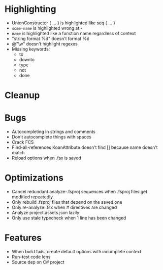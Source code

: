 # Highlighting
- UnionConstructor { ... } is highlighted like seq { ... }
- ``some-name`` is highlighted wrong at -
- ``name`` is highlighted like a function name regardless of context
- "string format %d" doesn't format %d
- @"\w" doesn't highlight regexes
- Missing keywords:
  - to
  - downto
  - type
  - not
  - done

# Cleanup

# Bugs
- Autocompleting in strings and comments
- Don't autocomplete things with spaces
- Crack FCS
- Find-all-references KoanAttribute doesn't find [<Koan>] because name doesn't match
- Reload options when .fsx is saved

# Optimizations
- Cancel redundant analyze-.fsproj sequences when .fsproj files get modified repeatedly
- Only rebuild .fsproj files that depend on the saved one
- Only re-analyze .fsx when # directives are changed
- Analyze project.assets.json lazily
- Only use stale typecheck when 1 line has been changed

# Features
- When build fails, create default options with incomplete context
- Run-test code lens
- Source dep on C# project